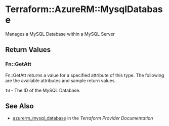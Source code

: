 # Terraform::AzureRM::MysqlDatabase

Manages a MySQL Database within a MySQL Server

## Return Values

### Fn::GetAtt

Fn::GetAtt returns a value for a specified attribute of this type. The following are the available attributes and sample return values.

`Id` - The ID of the MySQL Database.

## See Also

* [azurerm_mysql_database](https://www.terraform.io/docs/providers/azurerm/r/mysql_database.html) in the _Terraform Provider Documentation_